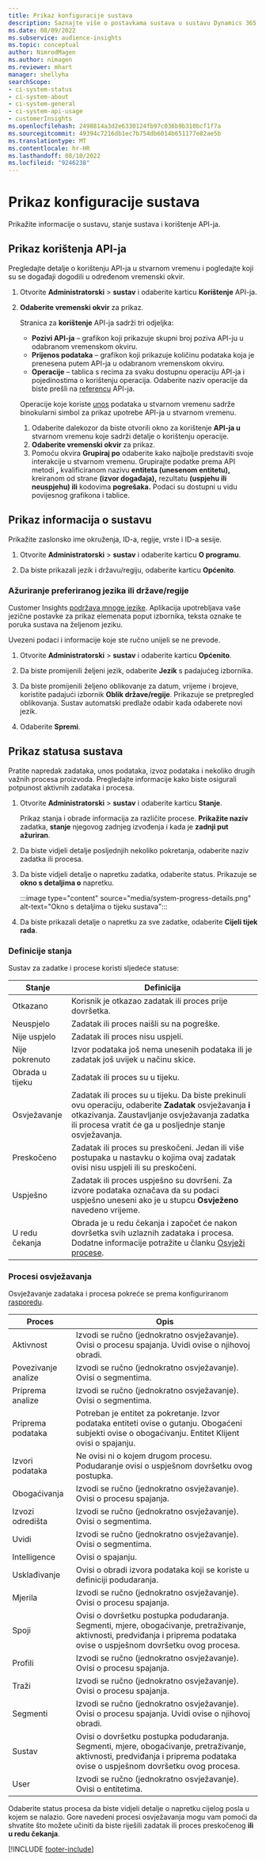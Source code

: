 ```yaml
---
title: Prikaz konfiguracije sustava
description: Saznajte više o postavkama sustava u sustavu Dynamics 365 Customer Insights.
ms.date: 08/09/2022
ms.subservice: audience-insights
ms.topic: conceptual
author: NimrodMagen
ms.author: nimagen
ms.reviewer: mhart
manager: shellyha
searchScope:
- ci-system-status
- ci-system-about
- ci-system-general
- ci-system-api-usage
- customerInsights
ms.openlocfilehash: 2498814a3d2e6330124fb97c036b9b310bcf1f7a
ms.sourcegitcommit: 49394c7216db1ec7b754db6014b651177e82ae5b
ms.translationtype: MT
ms.contentlocale: hr-HR
ms.lasthandoff: 08/10/2022
ms.locfileid: "9246238"
---
```

# <a name="view-system-configuration"></a>Prikaz konfiguracije sustava

Prikažite informacije o sustavu, stanje sustava i korištenje API-ja.

## <a name="view-api-usage"></a>Prikaz korištenja API-ja

Pregledajte detalje o korištenju API-ja u stvarnom vremenu i pogledajte koji su se događaji dogodili u određenom vremenski okvir.

1. Otvorite **Administratorski** > **sustav** i odaberite karticu **Korištenje** API-ja.

1. **Odaberite vremenski okvir** za prikaz.

   Stranica za **korištenje** API-ja sadrži tri odjeljka:

   - **Pozivi API-ja** – grafikon koji prikazuje skupni broj poziva API-ju u odabranom vremenskom okviru.
   - **Prijenos podataka** – grafikon koji prikazuje količinu podataka koja je prenesena putem API-ja u odabranom vremenskom okviru.
   - **Operacije** – tablica s recima za svaku dostupnu operaciju API-ja i pojedinostima o korištenju operacija. Odaberite naziv operacije da biste prešli na [referencu](https://developer.ci.ai.dynamics.com/api-details#api=CustomerInsights&operation=Get-all-instances) API-ja.

   Operacije koje koriste [unos](real-time-data-ingestion.md) podataka u stvarnom vremenu sadrže binokularni simbol za prikaz upotrebe API-ja u stvarnom vremenu.

   1. Odaberite dalekozor da biste otvorili okno za korištenje **API-ja u** stvarnom vremenu koje sadrži detalje o korištenju operacije.
   1. **Odaberite vremenski okvir** za prikaz.
   1. Pomoću okvira **Grupiraj po** odaberite kako najbolje predstaviti svoje interakcije u stvarnom vremenu. Grupirajte podatke prema API metodi **,** kvalificiranom nazivu **entiteta (unesenom entitetu),** kreiranom od strane **(izvor događaja),** rezultatu **(uspjehu ili neuspjehu) ili** kodovima **pogrešaka.** Podaci su dostupni u vidu povijesnog grafikona i tablice.

## <a name="view-system-information"></a>Prikaz informacija o sustavu

Prikažite zaslonsko ime okruženja, ID-a, regije, vrste i ID-a sesije.

1. Otvorite **Administratorski** > **sustav** i odaberite karticu **O programu**.

1. Da biste prikazali jezik i državu/regiju, odaberite karticu **Općenito**.

### <a name="update-preferred-language-or-countryregion"></a>Ažuriranje preferiranog jezika ili države/regije

Customer Insights [podržava mnoge jezike](/dynamics365/get-started/availability). Aplikacija upotrebljava vaše jezične postavke za prikaz elemenata poput izbornika, teksta oznake te poruka sustava na željenom jeziku.

Uvezeni podaci i informacije koje ste ručno unijeli se ne prevode.

1. Otvorite **Administratorski** > **sustav** i odaberite karticu **Općenito**.

1. Da biste promijenili željeni jezik, odaberite **Jezik** s padajućeg izbornika.

1. Da biste promijenili željeno oblikovanje za datum, vrijeme i brojeve, koristite padajući izbornik **Oblik države/regije**. Prikazuje se pretpregled oblikovanja. Sustav automatski predlaže odabir kada odaberete novi jezik.

1. Odaberite **Spremi**.

## <a name="view-system-status"></a>Prikaz statusa sustava

Pratite napredak zadataka, unos podataka, izvoz podataka i nekoliko drugih važnih procesa proizvoda. Pregledajte informacije kako biste osigurali potpunost aktivnih zadataka i procesa.

1. Otvorite **Administratorski** > **sustav** i odaberite karticu **Stanje**.

   Prikaz stanja i obrade informacija za različite procese. **Prikažite naziv** zadatka, **stanje** njegovog zadnjeg izvođenja i kada je **zadnji put ažuriran**.

1. Da biste vidjeli detalje posljednjih nekoliko pokretanja, odaberite naziv zadatka ili procesa.

1. Da biste vidjeli detalje o napretku zadatka, odaberite status. Prikazuje se **okno s detaljima o** napretku.

   :::image type="content" source="media/system-progress-details.png" alt-text="Okno s detaljima o tijeku sustava":::

1. Da biste prikazali detalje o napretku za sve zadatke, odaberite **Cijeli tijek rada**.

### <a name="status-definitions"></a>Definicije stanja

Sustav za zadatke i procese koristi sljedeće statuse:

|Stanje  |Definicija  |
|---------|---------|
|Otkazano |Korisnik je otkazao zadatak ili proces prije dovršetka.   |
|Neuspjelo   |Zadatak ili proces naišli su na pogreške.         |
|Nije uspjelo  |Zadatak ili proces nisu uspjeli.  |
|Nije pokrenuto   |Izvor podataka još nema unesenih podataka ili je zadatak još uvijek u načinu skice.         |
|Obrada u tijeku  |Zadatak ili proces su u tijeku.  |
|Osvježavanje    |Zadatak ili proces su u tijeku. Da biste prekinuli ovu operaciju, odaberite **Zadatak** osvježavanja **i** otkazivanja. Zaustavljanje osvježavanja zadatka ili procesa vratit će ga u posljednje stanje osvježavanja.       |
|Preskočeno  |Zadatak ili proces su preskočeni. Jedan ili više postupaka u nastavku o kojima ovaj zadatak ovisi nisu uspjeli ili su preskočeni.|
|Uspješno  |Zadatak ili proces uspješno su dovršeni. Za izvore podataka označava da su podaci uspješno uneseni ako je u stupcu **Osvježeno** navedeno vrijeme.|
|U redu čekanja | Obrada je u redu čekanja i započet će nakon dovršetka svih uzlaznih zadataka i procesa. Dodatne informacije potražite u članku [Osvježi procese](#refresh-processes).|

### <a name="refresh-processes"></a>Procesi osvježavanja

Osvježavanje zadataka i procesa pokreće se prema konfiguriranom [rasporedu](schedule-refresh.md).

|Proces  |Opis  |
|---------|---------|
|Aktivnost  |Izvodi se ručno (jednokratno osvježavanje). Ovisi o procesu spajanja. Uvidi ovise o njihovoj obradi.|
|Povezivanje analize |Izvodi se ručno (jednokratno osvježavanje). Ovisi o segmentima.  |
|Priprema analize |Izvodi se ručno (jednokratno osvježavanje). Ovisi o segmentima.  |
|Priprema podataka   |Potreban je entitet za pokretanje. Izvor podataka entiteti ovise o gutanju. Obogaćeni subjekti ovise o obogaćivanju. Entitet Klijent ovisi o spajanju.  |
|Izvori podataka   |Ne ovisi ni o kojem drugom procesu. Podudaranje ovisi o uspješnom dovršetku ovog postupka.  |
|Obogaćivanja   |Izvodi se ručno (jednokratno osvježavanje). Ovisi o procesu spajanja. |
|Izvozi odredišta |Izvodi se ručno (jednokratno osvježavanje). Ovisi o segmentima.  |
|Uvidi |Izvodi se ručno (jednokratno osvježavanje). Ovisi o segmentima.  |
|Intelligence   |Ovisi o spajanju.   |
|Usklađivanje |Ovisi o obradi izvora podataka koji se koriste u definiciji podudaranja.      |
|Mjerila  |Izvodi se ručno (jednokratno osvježavanje). Ovisi o procesu spajanja.  |
|Spoji   |Ovisi o dovršetku postupka podudaranja. Segmenti, mjere, obogaćivanje, pretraživanje, aktivnosti, predviđanja i priprema podataka ovise o uspješnom dovršetku ovog procesa.   |
|Profili   |Izvodi se ručno (jednokratno osvježavanje). Ovisi o procesu spajanja. |
|Traži   |Izvodi se ručno (jednokratno osvježavanje). Ovisi o procesu spajanja. |
|Segmenti  |Izvodi se ručno (jednokratno osvježavanje). Ovisi o procesu spajanja. Uvidi ovise o njihovoj obradi.|
|Sustav   |Ovisi o dovršetku postupka podudaranja. Segmenti, mjere, obogaćivanje, pretraživanje, aktivnosti, predviđanja i priprema podataka ovise o uspješnom dovršetku ovog procesa.   |
|User  |Izvodi se ručno (jednokratno osvježavanje). Ovisi o entitetima.  |

Odaberite status procesa da biste vidjeli detalje o napretku cijelog posla u kojem se nalazio. Gore navedeni procesi osvježavanja mogu vam pomoći da shvatite što možete učiniti da biste riješili zadatak ili proces preskočenog **ili** **u redu čekanja**.


[!INCLUDE [footer-include](includes/footer-banner.md)]
